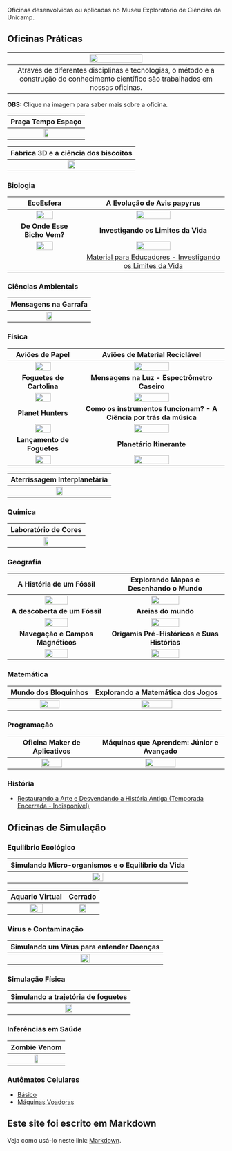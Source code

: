 Oficinas desenvolvidas ou aplicadas no Museu Exploratório de Ciências da Unicamp.

## Oficinas Práticas

|<img src="museub.png" width="50%" height="50%">|
|:-----:|
|Através de diferentes disciplinas e tecnologias, o método e a construção do conhecimento científico são trabalhados em nossas oficinas.|

**OBS:** Clique na imagem para saber mais sobre a oficina.

|Praça Tempo Espaço|
|:------:|
|[<img src="praça.png" width="25%" height="25%">](praca/)|


|Fabrica 3D e a ciência dos biscoitos|
|:------:|
|[<img src="biscoito.png" width="25%" height="25%">](fab3dbiscoito/)|


### Biologia

|EcoEsfera|A Evolução de Avis papyrus|
|:------:|:----:|
|[<img src="eco1.png" width="50%" height="50%">](ecoesfera/)|[<img src="papiru1.png" width="50%" height="50%">](papyrus/)|
|**De Onde Esse Bicho Vem?**|**Investigando os Limites da Vida**|
|[<img src="deonde1.png" width="50%" height="50%">](bicho/)|[<img src="vida1.png" width="50%" height="50%">](levedura/)|
||  [Material para Educadores - Investigando os Limites da Vida](treinamento-levedura/) |


### Ciências Ambientais

|Mensagens na Garrafa|
|:------:|
|[<img src="garrafa1.png" width="25%" height="25%">](mensagemgarrafa/)|

### Física

|Aviões de Papel|Aviões de Material Reciclável|
|:------:|:----:|
|[<img src="avipapel1.png" width="50%" height="50%">](avioes/)|[<img src="aviao1.png" width="50%" height="50%">](aviaomaker/)|
|**Foguetes de Cartolina**|**Mensagens na Luz - Espectrômetro Caseiro**|
|[<img src="foguete1.png" width="50%" height="50%">](foguetes/)|[<img src="luz1.png" width="50%" height="50%">](espectrometro/)|
|**Planet Hunters**| **Como os instrumentos funcionam? - A Ciência por trás da música**|
|[<img src="planet1.png" width="50%" height="50%">](planet/)|[<img src="musica1.png" width="50%" height="50%">](musica/)|
|**Lançamento de Foguetes**| **Planetário Itinerante**|
|[<img src="lancamento.png" width="50%" height="50%">](lançamento/)|[<img src="planetario.png" width="50%" height="50%">](planetario/)|

|Aterrissagem Interplanetária|
|:------:|
|[<img src="aterissagem.png" width="25%" height="25%">](aterrinter/)|


### Química

|Laboratório de Cores|
|:------:|
|[<img src="cor1.png" width="25%" height="25%">](quimica-cores/)|

### Geografia

|A História de um Fóssil|Explorando Mapas e Desenhando o Mundo|
|:------:|:----:|
|[<img src="fossil1.png" width="50%" height="50%">](fossil/)|[<img src="mundo1.png" width="50%" height="50%">](mapas/)|
|**A descoberta de um Fóssil**|**Areias do mundo**|
|[<img src="descof.png" width="50%" height="50%">](descobertafossil/)|[<img src="areia.png" width="50%" height="50%">](areiasmundo/)|
|**Navegação e Campos Magnéticos**|**Origamis Pré-Históricos e Suas Histórias**|
|[<img src="nav.png" width="50%" height="50%">](camposmag/)|[<img src="prehis.png" width="50%" height="50%">](pre-historia/)|


### Matemática

|Mundo dos Bloquinhos|Explorando a Matemática dos Jogos|
|:------:|:----:|
|[<img src="bloquinho1.png" width="50%" height="50%">](bloquinhos/)|[<img src="jogos1.png" width="50%" height="50%">](jogosmatematica/)|


### Programação

|Oficina Maker de Aplicativos|Máquinas que Aprendem: Júnior e Avançado|
|:------:|:----:|
|[<img src="app.png" width="50%" height="50%">](appmaker/)|[<img src="maquina.png" width="50%" height="50%">](ml/)|

### História
* [Restaurando a Arte e Desvendando a História Antiga (Temporada Encerrada - Indisponível)](anfora/)


## Oficinas de Simulação

### Equilíbrio Ecológico

|Simulando Micro-organismos e o Equilíbrio da Vida|
|:------:|
|[<img src="mo.png" width="25%" height="25%">](https://bit.ly/museu-micro)|


|Aquario Virtual|Cerrado|
|:------:|:------:|
|[<img src="aquario.png" width="50%" height="50%">](simula/aquarium-plus/)|[<img src="cerrado.png" width="50%" height="50%">](simula/cerrado/)|



### Vírus e Contaminação

|Simulando um Vírus para entender Doenças|
|:------:|
|[<img src="virus.png" width="25%" height="25%">](simula/contagion/)|


### Simulação Física

|Simulando a trajetória de foguetes|
|:------:|
|[<img src="simufoguete.png" width="25%" height="25%">](simula/simufoguete/)|


### Inferências em Saúde

|Zombie Venom|
|:------:|
|[<img src="zombie.png" width="25%" height="25%">](https://bit.ly/museu-zumbi)|

### Autômatos Celulares
* [Básico](simula/automatos/)
* [Máquinas Voadoras](https://bit.ly/museu-fly2)

## Este site foi escrito em Markdown

Veja como usá-lo neste link: [Markdown](docs/).
